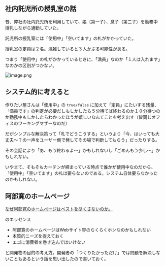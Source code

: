## 社内託児所の授乳室の話

昔、弊社の社内託児所を利用していて、娘（第一子）、息子（第二子）を勤務中授乳しながら通勤していた。

託児所の授乳室には「使用中」「空いてます」の札がかかっていた。

授乳室の定員は２名。混雑していると３人かぶる可能性がある。

つまり「使用中」の札がかかっているときに、「満員」なのか「１人は入れます」なのかの区別がつかない。

![image.png](https://qiita-image-store.s3.ap-northeast-1.amazonaws.com/0/93824/c5d5b275-54f1-9de8-433a-b115ff6d2e98.png)


## システム的に考えると

作りたい屋さんは「使用中」の `true/false` に加えて「定員」にたいする残量、「満員です」の判定が必要だしもしかしたら５分待てば終わるのか１０分待つのか勤務中もしかしたらわかったほうが嬉しいなんてことを考え出す（皆同じオフィスのワーキングマザーなのだ）

だがシンプルな解決策って「札でどうこうする」というより「今、はいっても大丈夫～？の一声をユーザー側で発してその場で判断してもらう」だったりする。

その会話により「あ、もう終わるよ～」かもしれないし「ごめんもう少し～」かもしれない。

いやまて、そもそもカーテンが締まっている時点で誰かが使用中なのだから、「使用中」「空いてます」の札は要らないのである。システム自体要らなかったのかもしれない。


## 阿部寛のホームページ

 [なぜ阿部寛のホームページはベストを尽くさないのか。](https://qiita.com/mackey0022/items/0258ceddc7acd8626332)

のエッセンス

- 阿部寛のホームページはWebサイト界のらくらくホンなのかもしれない
- 本質的ニーズを捉えておく
- エゴに消費者を巻き込んではいけない

と開発物の目的の考え方。開発者の「つくりたかっただけ」では問題を解決しないこともあるという話を思い出したので書いておく。
